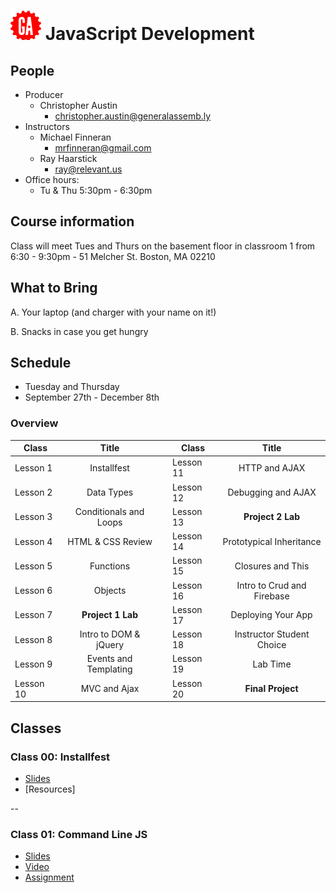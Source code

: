 # ![](assets/logo.png) JavaScript Development

## People

- Producer
  - Christopher Austin
    - [christopher.austin@generalassemb.ly](christopher.austin@generalassemb.ly)
- Instructors
  - Michael Finneran
    - [mrfinneran@gmail.com](mrfinneran@gmail.com)
  - Ray Haarstick
    - [ray@relevant.us](ray@relevant.us)
- Office hours:
  - Tu & Thu 5:30pm - 6:30pm


## Course information

Class will meet Tues and Thurs on the basement floor in classroom 1 from 6:30 - 9:30pm -  51 Melcher St. Boston, MA 02210


## What to Bring

A. Your laptop (and charger with your name on it!)

B. Snacks in case you get hungry

## Schedule

- Tuesday and Thursday
- September 27th - December 8th

### Overview

| Class | Title |  | Class | Title |
| --- | :---: | --- |  --- | :---: |
| Lesson 1 | Installfest || Lesson 11 | HTTP and AJAX |
| Lesson 2 | Data Types || Lesson 12 | Debugging and AJAX |
| Lesson 3 | Conditionals and Loops || Lesson 13 | **Project 2 Lab** |
| Lesson 4 | HTML & CSS Review || Lesson 14 | Prototypical Inheritance|
| Lesson 5 | Functions || Lesson 15 | Closures and This|
| Lesson 6 | Objects          || Lesson 16 | Intro to Crud and Firebase|
| Lesson 7 | **Project 1 Lab** || Lesson 17 | Deploying Your App |
| Lesson 8 | Intro to DOM & jQuery || Lesson 18 |  Instructor Student Choice|
| Lesson 9 | Events and Templating || Lesson 19 | Lab Time|
| Lesson 10 | MVC and Ajax || Lesson 20| **Final Project**|


## Classes

### Class 00: Installfest

- [Slides](http://ga-students.github.io/JS-BOS-03/00-installfest/)
- [Resources]

--

### Class 01: Command Line JS

- [Slides](http://ga-students.github.io/JS-DC-2/01-command-line-JS/)
- [Video](https://www.youtube.com/watch?v=Vad9oN4t_wY)
- [Assignment](01-command-line-JS/assignment.md)


